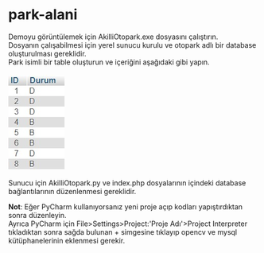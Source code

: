 # park-alani
Demoyu görüntülemek için AkilliOtopark.exe dosyasını çalıştırın.<br>
Dosyanın çalışabilmesi için yerel sunucu kurulu ve otopark adlı bir database oluşturulması gereklidir.<br>
Park isimli bir table oluşturun ve içeriğini aşağıdaki gibi yapın.<br><br>
<img src="images/db.jpg"><br>


Sunucu için AkilliOtopark.py ve index.php dosyalarının içindeki database bağlantılarının düzenlenmesi gereklidir.

**Not**: Eğer PyCharm kullanıyorsanız yeni proje açıp kodları yapıştırdıktan sonra düzenleyin.<br>
Ayrıca PyCharm için File>Settings>Project:'Proje Adı'>Project Interpreter tıkladıktan sonra sağda bulunan + simgesine tıklayıp opencv ve mysql kütüphanelerinin eklenmesi gerekir.
